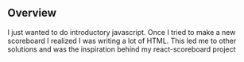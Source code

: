 ## Overview
I just wanted to do introductory javascript. Once I tried to make a new scoreboard I realized I was writing a lot of HTML. This led me to other solutions and was the inspiration behind my react-scoreboard project
